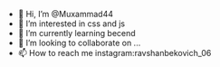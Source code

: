 - 👋 Hi, I’m @Muxammad44
- 👀 I’m interested in css and js
- 🌱 I’m currently learning becend
- 💞️ I’m looking to collaborate on ...
- 📫 How to reach me instagram:ravshanbekovich_06

<!---
Muxammad44/Muxammad44 is a ✨ special ✨ repository because its `README.md` (this file) appears on your GitHub profile.
You can click the Preview link to take a look at your changes.
--->
